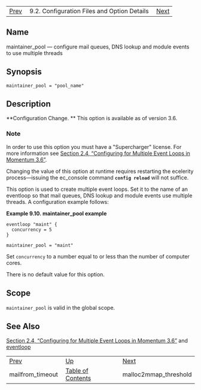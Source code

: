 |     |     |     |
| --- | --- | --- |
| [Prev](conf.ref.mailfrom_timeout)  | 9.2. Configuration Files and Option Details |  [Next](conf.ref.malloc2mmap_threshold.php) |

<a name="conf.ref.maintainer_pool"></a>
## Name

maintainer_pool — configure mail queues, DNS lookup and module events to use multiple threads

## Synopsis

`maintainer_pool = "pool_name"`

<a name="idp10097712"></a>
## Description

**Configuration Change. ** This option is available as of version 3.6.

### Note

In order to use this option you must have a "Supercharger" license. For more information see [Section 2.4, “Configuring for Multiple Event Loops in Momentum 3.6”](conf.multi-core "2.4. Configuring for Multiple Event Loops in Momentum 3.6").

Changing the value of this option at runtime requires restarting the ecelerity process—issuing the ec_console command **`config reload`**         will not suffice.

This option is used to create multiple event loops. Set it to the name of an eventloop so that mail queues, DNS lookup and module events use multiple threads. A configuration example follows:

<a name="conf.ref.maintainer_pool.example"></a>

**Example 9.10. maintainer_pool example**

```
eventloop "maint" {
  concurrency = 5
}

maintainer_pool = "maint"
```

Set `concurrency` to a number equal to or less than the number of computer cores.

There is no default value for this option.

<a name="idp10106464"></a>
## Scope

`maintainer_pool` is valid in the global scope.

<a name="idp10108064"></a>
## See Also

[Section 2.4, “Configuring for Multiple Event Loops in Momentum 3.6”](conf.multi-core "2.4. Configuring for Multiple Event Loops in Momentum 3.6") and [eventloop](conf.ref.eventloop.php "eventloop")

|     |     |     |
| --- | --- | --- |
| [Prev](conf.ref.mailfrom_timeout)  | [Up](conf.ref.files.php) |  [Next](conf.ref.malloc2mmap_threshold.php) |
| mailfrom_timeout  | [Table of Contents](index) |  malloc2mmap_threshold |
